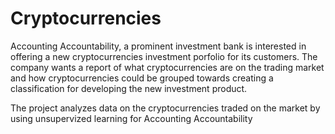 # Cryptocurrencies
Accounting Accountability, a prominent investment bank is interested in offering a new cryptocurrencies investment porfolio for its customers. The company wants a report of what cryptocurrencies are on the trading market and how cryptocurrencies could be grouped towards creating a classification for developing the new investment product.

The project analyzes data on the cryptocurrencies traded on the market by using unsupervized learning for Accounting Accountability
